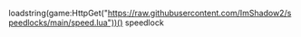loadstring(game:HttpGet("https://raw.githubusercontent.com/ImShadow2/speedlocks/main/speed.lua"))()
speedlock
